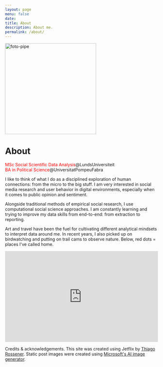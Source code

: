 ```yaml
---
layout: page
menu: false
date:
title: About
description: About me.
permalink: /about/
---
```


<img class="img-rounded" src="https://i.ibb.co/yFH16WT/foto-pipe.jpg" alt="foto-pipe" border="0" width="300">

# About

<span style="color: red;"> MSc Social Scientific Data Analysis</span>@LundsUniversiteit                      
<span style="color: red;"> BA in Political Science</span>@UniversitatPompeuFabra

I like to think of what I do as a disciplined exploration of human connections: from the micro to the big stuff. I am very interested in social media research and user behavior in digital environments, especially when it comes to public opinion and sentiment.

Alongside traditional methods of empirical social research, I use computational social science approaches. I am constantly learning and trying to improve my data skills from end-to-end: from extraction to reporting.  

Art and travel have been the fuel for cultivating different analytical mindsets to interpret data around me. In recent years, I also picked up on birdwatching and putting on trail cams to observe nature. Below, red dots = places I've called home.

<iframe src="https://felipevillota.com/wp-content/uploads/2024/04/mapp.html" width="100%" height="300" style="border: none; overflow: hidden;"></iframe>

Credits & acknowledgements. This site was created using Jetflix by <a href="https://rossener.com" target="_blank" class="creator">Thiago Rossener</a>. Static post images were created using <a href="https://create.microsoft.com/en-us/features/ai-image-generator" target="_blank" class="creator"> Microsoft's AI image generator</a>.
